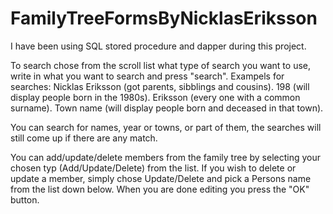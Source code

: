 # FamilyTreeFormsByNicklasEriksson

I have been using SQL stored procedure and dapper during this project.

To search chose from the scroll list what type of search you want to use, write in what you want to search and press "search".
Exampels for searches:
Nicklas Eriksson (got parents, sibblings and cousins).
198 (will display people born in the 1980s).
Eriksson (every one with a common surname).
Town name (will display people born and deceased in that town).

You can search for names, year or towns, or part of them, the searches will still come up if there are any match.

You can add/update/delete members from the family tree by selecting your chosen typ (Add/Update/Delete) from the list.
If you wish to delete or update a member, simply chose Update/Delete and pick a Persons name from the list down below.
When you are done editing you press the "OK" button.
